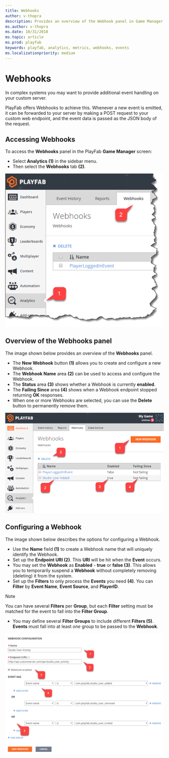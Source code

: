 ```yaml
---
title: Webhooks
author: v-thopra
description: Provides an overview of the Webhook panel in Game Manager, and describes how to access and configure a Webhook.
ms.author: v-thopra
ms.date: 10/31/2018
ms.topic: article
ms.prod: playfab
keywords: playfab, analytics, metrics, webhooks, events
ms.localizationpriority: medium
---
```


# Webhooks

In complex systems you may want to provide additional event handling on your custom server.

PlayFab offers Webhooks to achieve this. Whenever a new event is emitted, it can be forwarded to your server by making a POST request to your custom web endpoint, and the event data is passed as the JSON body of the request.

## Accessing Webhooks

To access the **Webhooks** panel in the PlayFab **Game Manager** screen:

- Select **Analytics (1)** in the sidebar menu.
- Then select the **Webhooks** tab **(2)**.

![Game Manager - Analytics - Webhooks](media/tutorials/game-manager-analytics-webhooks.png)  

## Overview of the Webhooks panel

The image shown below provides an overview of the **Webhooks** panel.

- The **New Webhook** button **(1)** allows you to create and configure a new Webhook.
- The **Webhook Name** area **(2)** can be used to access and configure the Webhook.
- The **Status** area **(3)** shows whether a Webhook is currently **enabled**.
- The **Failing Since** area **(4)** shows when a Webhook endpoint stopped returning **OK** responses.
- When one or more Webhooks are selected, you can use the **Delete** button to permanently remove them.

![Game Manager - Analytics - Webhooks panel](media/tutorials/game-manager-analytics-webhooks-panel.png)  

## Configuring a Webhook

The image shown below describes the options for configuring a Webhook.

- Use the **Name** field **(1)** to create a Webhook name that will uniquely identify the Webhook.
- Set up the **Endpoint URI (2)**. This **URI** will be hit when the **Event** occurs.
- You may set the **Webhook** as **Enabled** - **true** or **false (3)**. This allows you to temporarily suspend a **Webhook** without completely removing (deleting) it from the system.
- Set up the **Filters** to only process the **Events** you need **(4)**. You can **Filter** by **Event Name**, **Event Source**, and **PlayerID**.

> [!NOTE]
> You can have several **Filters** per **Group**, but each **Filter** setting must be matched for the event to fall into the **Filter Group**.

- You may define several **Filter Groups** to include different **Filters (5)**. **Events** must fall into at least *one* group to be passed to the **Webhook**.

![Game Manager - Analytics - Webhooks - Webhook Configuration](media/tutorials/game-manager-analytics-webhook-configuration.png)  
